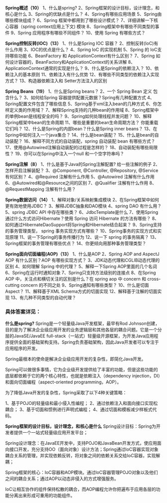 **Spring概述（10）**
1、什么是spring?
2、Spring框架的设计目标，设计理念，和核心是什么
3、Spring的优缺点是什么？
4、Spring有哪些应用场景
5、Spring由哪些模块组成？
6、Spring 框架中都用到了哪些设计模式？
7、详细讲解一下核心容器（spring context应用上下文) 模块
8、Spring框架中有哪些不同类型的事件
9、Spring 应用程序有哪些不同组件？
10、使用 Spring 有哪些方式？

**Spring控制反转(IOC)（13）**
1、什么是Spring IOC 容器？
2、控制反转(IoC)有什么作用
3、IOC的优点是什么？
4、Spring IoC 的实现机制
5、Spring 的 IoC支持哪些功能
6、BeanFactory 和 ApplicationContext有什么区别？
7、Spring 如何设计容器的，BeanFactory和ApplicationContext的关系详解
8、ApplicationContext通常的实现是什么？
9、什么是Spring的依赖注入？
10、依赖注入的基本原则
11、依赖注入有什么优势
12、有哪些不同类型的依赖注入实现方式？
13、构造器依赖注入和 Setter方法注入的区别

**Spring Beans（19）**
1、什么是Spring beans？
2、一个 Spring Bean 定义 包含什么？
3、如何给Spring 容器提供配置元数据？Spring有几种配置方式
4、Spring配置文件包含了哪些信息
5、Spring基于xml注入bean的几种方式
6、你怎样定义类的作用域？
7、解释Spring支持的几种bean的作用域
8、Spring框架中的单例bean是线程安全的吗？
9、Spring如何处理线程并发问题？
10、解释Spring框架中bean的生命周期
11、哪些是重要的bean生命周期方法？ 你能重载它们吗？
12、什么是Spring的内部bean？什么是Spring inner beans？
13、在 Spring中如何注入一个java集合？
14、什么是bean装配？
15、什么是bean的自动装配？
16、解释不同方式的自动装配，spring 自动装配 bean 有哪些方式？
17、使用@Autowired注解自动装配的过程是怎样的？
18、自动装配有哪些局限性？
19、你可以在Spring中注入一个null 和一个空字符串吗？

**Spring注解（8）**
1、什么是基于Java的Spring注解配置? 给一些注解的例子
2、怎样开启注解装配？
3、@Component, @Controller, @Repository, @Service 有何区别？
4、@Required 注解有什么作用
5、@Autowired 注解有什么作用
6、@Autowired和@Resource之间的区别
7、@Qualifier 注解有什么作用
8、@RequestMapping 注解有什么用？

**Spring数据访问（14）**
1、解释对象/关系映射集成模块
2、在Spring框架中如何更有效地使用JDBC？
3、解释JDBC抽象和DAO模块
4、spring DAO 有什么用？
5、spring JDBC API 中存在哪些类？
6、JdbcTemplate是什么
7、使用Spring通过什么方式访问Hibernate？使用 Spring 访问 Hibernate 的方法有哪些？
8、如何通过HibernateDaoSupport将Spring和Hibernate结合起来？
9、Spring支持的事务管理类型， spring 事务实现方式有哪些？
10、Spring事务的实现方式和实现原理
11、说一下Spring的事务传播行为
12、说一下 spring 的事务隔离？
13、Spring框架的事务管理有哪些优点？
14、你更倾向用那种事务管理类型？

**Spring面向切面编程(AOP)（13）**
1、什么是AOP
2、Spring AOP and AspectJ AOP 有什么区别？AOP 有哪些实现方式？
3、JDK动态代理和CGLIB动态代理的区别
4、如何理解 Spring 中的代理？
5、解释一下Spring AOP里面的几个名词
6、Spring在运行时通知对象
7、Spring只支持方法级别的连接点
8、在Spring AOP 中，关注点和横切关注的区别是什么？在 spring aop 中 concern 和 cross-cutting concern 的不同之处
9、Spring通知有哪些类型？
10、什么是切面 Aspect？
11、解释基于XML Schema方式的切面实现
12、解释基于注解的切面实现
13、有几种不同类型的自动代理？

### 具体答案详见：

**什么是spring?**
Spring是一个轻量级Java开发框架，最早有Rod Johnson创建，目的是为了解决企业级应用开发的业务逻辑层和其他各层的耦合问题。它是一个分层的JavaSE/JavaEE full-stack（一站式）轻量级开源框架，为开发Java应用程序提供全面的基础架构支持。Spring负责基础架构，因此Java开发者可以专注于应用程序的开发。

Spring最根本的使命是解决企业级应用开发的复杂性，即简化Java开发。

Spring可以做很多事情，它为企业级开发提供给了丰富的功能，但是这些功能的底层都依赖于它的两个核心特性，也就是依赖注入（dependency injection，DI）和面向切面编程（aspect-oriented programming，AOP）。

为了降低Java开发的复杂性，Spring采取了以下4种关键策略：

1、基于POJO的轻量级和最小侵入性编程；
2、通过依赖注入和面向接口实现松耦合；
3、基于切面和惯例进行声明式编程；
4、通过切面和模板减少样板式代码。

**Spring框架的设计目标，设计理念，和核心是什么**
Spring设计目标：Spring为开发者提供一个一站式轻量级应用开发平台；

Spring设计理念：在JavaEE开发中，支持POJO和JavaBean开发方式，使应用面向接口开发，充分支持OO（面向对象）设计方法；Spring通过IoC容器实现对象耦合关系的管理，并实现依赖反转，将对象之间的依赖关系交给IoC容器，实现解耦；

Spring框架的核心：IoC容器和AOP模块。通过IoC容器管理POJO对象以及他们之间的耦合关系；通过AOP以动态非侵入的方式增强服务。

IoC让相互协作的组件保持松散的耦合，而AOP编程允许你把遍布于应用各层的功能分离出来形成可重用的功能组件。